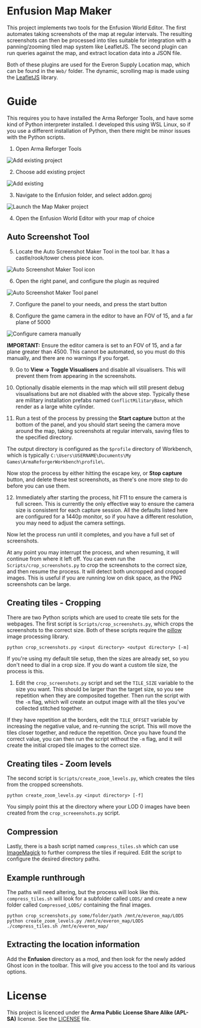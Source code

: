 # Enfusion Map Maker

This project implements two tools for the Enfusion World Editor. The first automates taking screenshots of the map at regular intervals. The resulting screenshots can then be processed into tiles suitable for integration with a panning/zooming tiled map system like LeafletJS. The second plugin can run queries against the map, and extract location data into a JSON file.

Both of these plugins are used for the Everon Supply Location map, which can be found in the `Web/` folder. The dynamic, scrolling map is made using the [LeafletJS](https://leafletjs.com) library.

# Guide

This requires you to have installed the Arma Reforger Tools, and have some kind of Python interpreter installed. I developed this using WSL Linux, so if you use a different installation of Python, then there might be minor issues with the Python scripts.

1. Open Arma Reforger Tools

![Add existing project](images/empty_projects_list.png)

2. Choose add existing project

![Add existing](images/add_existing_project.png)

3. Navigate to the Enfusion folder, and select addon.gproj

![Launch the Map Maker project](images/map_maker_visible.png)

4. Open the Enfusion World Editor with your map of choice

## Auto Screenshot Tool

5. Locate the Auto Screenshot Maker Tool in the tool bar. It has a castle/rook/tower
chess piece icon.

![Auto Screenshot Maker Tool icon](images/auto_screenshot_icon.png)

6. Open the right panel, and configure the plugin as required

![Auto Screenshot Maker Tool panel](images/auto_camera_screenshot_tool.png)

7. Configure the panel to your needs, and press the start button

8. Configure the game camera in the editor to have an FOV of 15, and a far plane of 5000

![Configure camera manually](images/camera_settings.png)

**IMPORTANT:** Ensure the editor camera is set to an FOV of 15, and a far plane greater than 4500. This cannot be automated, so you must do this manually, and there are no warnings if you forget.

9. Go to **View -> Toggle Visualisers** and disable all visualisers. This will prevent them from appearing in the screenshots.

10. Optionally disable elements in the map which will still present debug visualisations but are not disabled with the above step. Typically these are military installation prefabs named `ConflictMilitaryBase`, which render as a large white cylinder. 

11. Run a test of the process by pressing the **Start capture** button at the bottom of the panel, and you should start seeing the camera move around the map, taking screenshots at regular intervals, saving files to the specified directory.

The output directory is configured as the `$profile` directory of Workbench, which is typically `C:\Users\USERNAME\Documents\My Games\ArmaReforgerWorkbench\profile\`.

Now stop the process by either hitting the escape key, or **Stop capture** button, and delete these test screenshots, as there's one more step to do before you can use them.

12. Immediately after starting the process, hit F11 to ensure the camera is full screen. This is currently the only effective way to ensure the camera size is consistent for each capture session. All the defaults listed here are configured for a 1440p monitor, so if you have a different resolution, you may need to adjust the camera settings.

Now let the process run until it completes, and you have a full set of screenshots.

At any point you may interrupt the process, and when resuming, it will continue from where it left off. You can even run the `Scripts/crop_screenshots.py` to crop the screenshots to the correct size, and then resume the process. It will detect both uncropped and cropped images. This is useful if you are running low on disk space, as the PNG screenshots can be large.

## Creating tiles - Cropping

There are two Python scripts which are used to create tile sets for the webpages. The first script is `Scripts/crop_screenshots.py`, which crops the screenshots to the correct size. Both of these scripts require the [pillow](https://pypi.org/project/pillow/) image processing library.

```
python crop_screenshots.py <input directory> <output directory> [-m]
```

If you're using my default tile setup, then the sizes are already set, so you don't need to dial in a crop size. If you do want a custom tile size, the process is this.

1. Edit the `crop_screenshots.py` script and set the `TILE_SIZE` variable to the size you want. This should be larger than the target size, so you see repetition when they are composited together. Then run the script with the `-m` flag, which will create an output image with all the tiles you've collected stitched together.

If they have repetition at the borders, edit the `TILE_OFFSET` variable by increasing the negative value, and re-running the script. This will move the tiles closer together, and reduce the repetition. Once you have found the correct value, you can then run the script without the `-m` flag, and it will create the initial croped tile images to the correct size.

## Creating tiles - Zoom levels

The second script is `Scripts/create_zoom_levels.py`, which creates the tiles from the cropped screenshots.

```
python create_zoom_levels.py <input directory> [-f]
```

You simply point this at the directory where your LOD 0 images have been created from the `crop_screeenshots.py` script.

## Compression

Lastly, there is a bash script named `compress_tiles.sh` which can use [ImageMagick](https://imagemagick.org) to further compress the tiles if required. Edit the script to configure the desired directory paths.

## Example runthrough

The paths will need altering, but the process will look like this. `compress_tiles.sh` will look for a subfolder called `LODS/` and create a new folder called `Compressed_LODS/` containing the final images.

```
python crop_screenshots.py some/folder/path /mnt/e/everon_map/LODS
python create_zoom_levels.py /mnt/e/everon_map/LODS
./compress_tiles.sh /mnt/e/everon_map/
```

## Extracting the location information

Add the **Enfusion** directory as a mod, and then look for the newly added Ghost icon in the toolbar. This will give you access to the tool and its various options.

# License

This project is licenced under the **Arma Public License Share Alike (APL-SA)** license. See the [LICENSE](LICENSE) file.